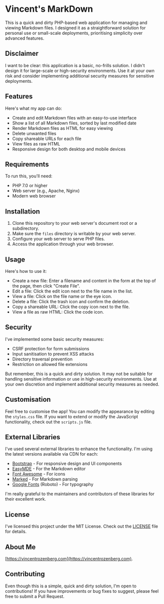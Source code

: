 # Vincent's MarkDown

This is a quick and dirty PHP-based web application for managing and viewing Markdown files. I designed it as a straightforward solution for personal use or small-scale deployments, prioritising simplicity over advanced features.

## Disclaimer

I want to be clear: this application is a basic, no-frills solution. I didn't design it for large-scale or high-security environments. Use it at your own risk and consider implementing additional security measures for sensitive deployments.

## Features

Here's what my app can do:
- Create and edit Markdown files with an easy-to-use interface
- Show a list of all Markdown files, sorted by last modified date
- Render Markdown files as HTML for easy viewing
- Delete unwanted files
- Copy shareable URLs for each file
- View files as raw HTML
- Responsive design for both desktop and mobile devices

## Requirements

To run this, you'll need:
- PHP 7.0 or higher
- Web server (e.g., Apache, Nginx)
- Modern web browser

## Installation

1. Clone this repository to your web server's document root or a subdirectory.
2. Make sure the `files` directory is writable by your web server.
3. Configure your web server to serve PHP files.
4. Access the application through your web browser.

## Usage

Here's how to use it:
- Create a new file: Enter a filename and content in the form at the top of the page, then click "Create File".
- Edit a file: Click the edit icon next to the file name in the list.
- View a file: Click on the file name or the eye icon.
- Delete a file: Click the trash icon and confirm the deletion.
- Copy a shareable URL: Click the copy icon next to the file.
- View a file as raw HTML: Click the code icon.

## Security

I've implemented some basic security measures:
- CSRF protection for form submissions
- Input sanitisation to prevent XSS attacks
- Directory traversal prevention
- Restriction on allowed file extensions

But remember, this is a quick and dirty solution. It may not be suitable for handling sensitive information or use in high-security environments. Use at your own discretion and implement additional security measures as needed.

## Customisation

Feel free to customise the app! You can modify the appearance by editing the `styles.css` file. If you want to extend or modify the JavaScript functionality, check out the `scripts.js` file.

## External Libraries

I've used several external libraries to enhance the functionality. I'm using the latest versions available via CDN for each:

- [Bootstrap](https://getbootstrap.com/) - For responsive design and UI components
- [EasyMDE](https://easymde.tk/) - For the Markdown editor
- [Font Awesome](https://fontawesome.com/) - For icons
- [Marked](https://marked.js.org/) - For Markdown parsing
- [Google Fonts](https://fonts.google.com/) (Roboto) - For typography

I'm really grateful to the maintainers and contributors of these libraries for their excellent work.

## License

I've licensed this project under the MIT License. Check out the [LICENSE](LICENSE) file for details.

## About Me

[https://vincentrozenberg.com](https://vincentrozenberg.com).

## Contributing

Even though this is a simple, quick and dirty solution, I'm open to contributions! If you have improvements or bug fixes to suggest, please feel free to submit a Pull Request.
